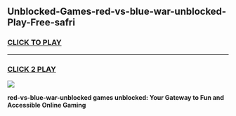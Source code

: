 
## Unblocked-Games-red-vs-blue-war-unblocked-Play-Free-safri
<h3>
<a href="https://premium76.site?title=red-vs-blue-war-unblocked&ref=18A1">CLICK TO PLAY</a></h3>
<hr>

<h3>
<a href="https://premium76.site?title=red-vs-blue-war-unblocked&ref=18A1">CLICK 2 PLAY</a>
  
</h3>

<a href="https://premium76.site?title=red-vs-blue-war-unblocked&ref=18A1"><img src="https://clearcache.store/games.png"></a>


**red-vs-blue-war-unblocked games unblocked: Your Gateway to Fun and Accessible Online Gaming**

